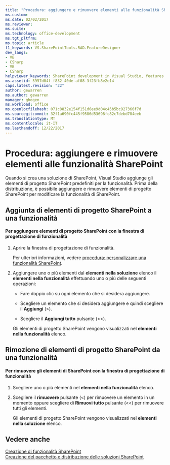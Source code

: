 ```yaml
---
title: "Procedura: aggiungere e rimuovere elementi alle funzionalità SharePoint | Documenti Microsoft"
ms.custom: 
ms.date: 02/02/2017
ms.reviewer: 
ms.suite: 
ms.technology: office-development
ms.tgt_pltfrm: 
ms.topic: article
f1_keywords: VS.SharePointTools.RAD.FeatureDesigner
dev_langs:
- VB
- CSharp
- VB
- CSharp
helpviewer_keywords: SharePoint development in Visual Studio, features
ms.assetid: 5957d04f-f832-40de-af08-3f23fb8e2e14
caps.latest.revision: "22"
author: gewarren
ms.author: gewarren
manager: ghogen
ms.workload: office
ms.openlocfilehash: 071c8832e154f151d6ee9d04c45b5bc927366f7d
ms.sourcegitcommit: 32f1a690fc445f9586d53698fc82c7debd784eeb
ms.translationtype: MT
ms.contentlocale: it-IT
ms.lasthandoff: 12/22/2017
---
```

# <a name="how-to-add-and-remove-items-to-sharepoint-features"></a>Procedura: aggiungere e rimuovere elementi alle funzionalità SharePoint
  Quando si crea una soluzione di SharePoint, Visual Studio aggiunge gli elementi di progetto SharePoint predefiniti per la funzionalità. Prima della distribuzione, è possibile aggiungere e rimuovere elementi di progetto SharePoint per modificare la funzionalità di SharePoint.  
  
## <a name="adding-sharepoint-project-items-to-a-feature"></a>Aggiunta di elementi di progetto SharePoint a una funzionalità  
  
#### <a name="to-add-sharepoint-project-items-with-the-feature-designer"></a>Per aggiungere elementi di progetto SharePoint con la finestra di progettazione di funzionalità  
  
1.  Aprire la finestra di progettazione di funzionalità.  
  
     Per ulteriori informazioni, vedere [procedura: personalizzare una funzionalità SharePoint](../sharepoint/how-to-customize-a-sharepoint-feature.md).  
  
2.  Aggiungere uno o più elementi dal **elementi nella soluzione** elenco il **elementi nella funzionalità** effettuando uno o più delle seguenti operazioni:  
  
    -   Fare doppio clic su ogni elemento che si desidera aggiungere.  
  
    -   Scegliere un elemento che si desidera aggiungere e quindi scegliere il **Aggiungi** (>).  
  
    -   Scegliere il **Aggiungi tutto** pulsante (>>).  
  
     Gli elementi di progetto SharePoint vengono visualizzati nel **elementi nella funzionalità** elenco.  
  
## <a name="removing-sharepoint-project-items-from-a-feature"></a>Rimozione di elementi di progetto SharePoint da una funzionalità  
  
#### <a name="to-remove-sharepoint-items-with-the-feature-designer"></a>Per rimuovere gli elementi di SharePoint con la finestra di progettazione di funzionalità  
  
1.  Scegliere uno o più elementi nel **elementi nella funzionalità** elenco.  
  
2.  Scegliere il **rimuovere** pulsante (<) per rimuovere un elemento in un momento oppure scegliere di **Rimuovi tutto** pulsante (<<) per rimuovere tutti gli elementi.  
  
     Gli elementi di progetto SharePoint vengono visualizzati nel **elementi nella soluzione** elenco.  
  
## <a name="see-also"></a>Vedere anche  
 [Creazione di funzionalità SharePoint](../sharepoint/creating-sharepoint-features.md)   
 [Creazione del pacchetto e distribuzione delle soluzioni SharePoint](../sharepoint/packaging-and-deploying-sharepoint-solutions.md)  
  
  
